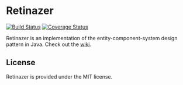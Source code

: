 # Retinazer
[![Build Status](https://travis-ci.org/antag99/retinazer.svg?branch=master)](https://travis-ci.org/antag99/retinazer)
[![Coverage Status](https://coveralls.io/repos/antag99/retinazer/badge.svg?branch=master&service=github)](https://coveralls.io/github/antag99/retinazer?branch=master)

Retinazer is an implementation of the entity-component-system design pattern in Java. Check out the [wiki](https://github.com/antag99/retinazer/wiki).

## License
Retinazer is provided under the MIT license.
